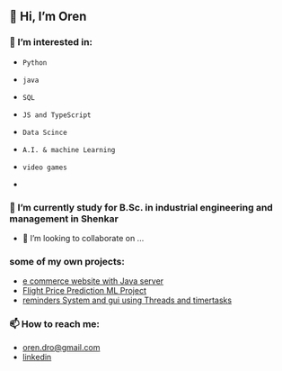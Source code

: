 ## 👋 Hi, I’m Oren
### 👀 I’m interested in:
-     Python
-     java
-     SQL
-     JS and TypeScript
-     Data Scince
-     A.I. & machine Learning
-     video games
-      
### 🌱 I’m currently study for B.Sc. in industrial engineering and management in Shenkar
- 💞️ I’m looking to collaborate on ...
###    some of my own projects:
-    [e commerce website with Java server](https://github.com/oren24/coupons-system)
-    [Flight Price Prediction ML Project](https://github.com/oren24/Final-Project-python102-flight-price-prediction-ML)
-    [reminders System and gui using Threads and timertasks](https://github.com/oren24/reminderSystemThread)
### 📫 How to reach me:
-    [oren.dro@gmail.com](oren.dro@gmail.com)
-    [linkedin](https://www.linkedin.com/in/oren-drori-9b2069202)

<!---
oren24/oren24 is a ✨ special ✨ repository because its `README.md` (this file) appears on your GitHub profile.
You can click the Preview link to take a look at your changes.
--->
